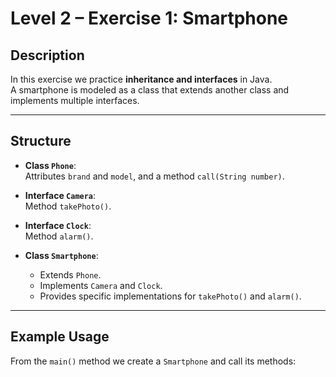 # Level 2 – Exercise 1: Smartphone

## Description
In this exercise we practice **inheritance and interfaces** in Java.  
A smartphone is modeled as a class that extends another class and implements multiple interfaces.

---

## Structure
- **Class `Phone`**:  
  Attributes `brand` and `model`, and a method `call(String number)`.

- **Interface `Camera`**:  
  Method `takePhoto()`.

- **Interface `Clock`**:  
  Method `alarm()`.

- **Class `Smartphone`**:
    - Extends `Phone`.
    - Implements `Camera` and `Clock`.
    - Provides specific implementations for `takePhoto()` and `alarm()`.

---

## Example Usage
From the `main()` method we create a `Smartphone` and call its methods:

